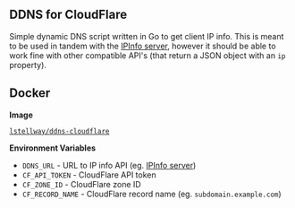 ## DDNS for CloudFlare

Simple dynamic DNS script written in Go to get client IP info.
This is meant to be used in tandem with the [IPInfo server](https://github.com/loganstellway/ipinfo), however it should be able to work fine with other compatible API's (that return a JSON object with an `ip` property).

## Docker

**Image**

[`lstellway/ddns-cloudflare`](https://hub.docker.com/r/lstellway/ddns-cloudflare)

**Environment Variables**

-   `DDNS_URL` - URL to IP info API (eg. [IPInfo server](https://github.com/loganstellway/ipinfo))
-   `CF_API_TOKEN` - CloudFlare API token
-   `CF_ZONE_ID` - CloudFlare zone ID
-   `CF_RECORD_NAME` - CloudFlare record name (eg. `subdomain.example.com`)
